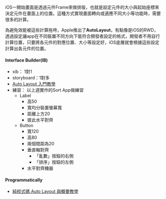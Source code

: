 iOS一開始畫面是透過元件Frame來做排版，也就是設定元件的大小與起始座標來決定元件在畫面上的位置。這種方式實現畫面轉向或適應不同大小等功能時，需要很多的計算。

為避免效能被這些計算拖垮，Apple推出了**AutoLayout**，有點像是iOS的RWD，透過設定讓app在不同裝置不同方向下能符合開發者設定的格式，開發者不用自行計算位置，只要將各元件的對應位置、大小等設定好，iOS底層就會根據這些設定計算出各元件的位置。

#### Interface Builder(IB)
- xib： 1對1
- storyboard：1對多
- [Auto Layout 入門教學](https://www.appcoda.com.tw/introduction-auto-layout/)
- 練習： 以上週實作的Sort App做練習
	- Label
		- 高50
		- 寬均分裝置螢幕寬
		- 距離上方20
		- 彼此水平對齊
	- Button
		- 寬120
		- 高80 
		- 兩個間距為20
		- 垂直軸對齊
			- 「亂數」按鈕的右側
			- 「排序」按鈕的左側
		- 水平對齊機器		

#### Programmatically
- [純程式碼 Auto Layout 與概要教學](https://denkeni.medium.com/純程式碼-auto-layout-與概要教學-一-6077dd73dd3f)
